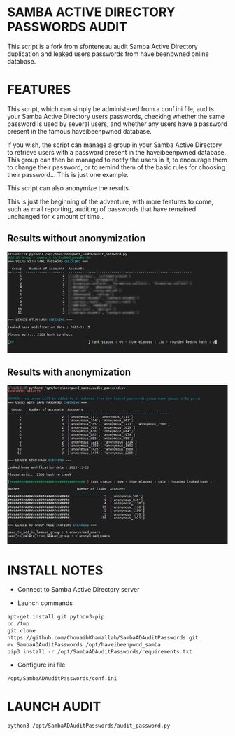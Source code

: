 SAMBA ACTIVE DIRECTORY PASSWORDS AUDIT
======================================

This script is a fork from sfonteneau audit Samba Active Directory duplication and leaked users passwords from haveibeenpwned online database.


FEATURES
========

This script, which can simply be administered from a conf.ini file, audits your Samba Active Directory users passwords, checking whether the same password is used by several users, and whether any users have a password present in the famous haveibeenpwned database. 

If you wish, the script can manage a group in your Samba Active Directory to retrieve users with a password present in the haveibeenpwned database. This group can then be managed to notify the users in it, to encourage them to change their password, or to remind them of the basic rules for choosing their password... This is just one example. 

This script can also anonymize the results. 

This is just the beginning of the adventure, with more features to come, such as mail reporting, auditing of passwords that have remained unchanged for x amount of time..


Results without anonymization
-----------------------------

![alt text](https://github.com/ChouaibKhamallah/SambaADAuditPasswords/blob/master/example.png?raw=true)

Results with anonymization
--------------------------

![alt text](https://github.com/ChouaibKhamallah/SambaADAuditPasswords/blob/master/example_anonymization.png?raw=true)

INSTALL NOTES
=============

- Connect to Samba Active Directory server

- Launch commands

```
apt-get install git python3-pip
cd /tmp
git clone https://github.com/ChouaibKhamallah/SambaADAuditPasswords.git
mv SambaADAuditPasswords /opt/haveibeenpwnd_samba
pip3 install -r /opt/SambaADAuditPasswords/requirements.txt
```

- Configure ini file

```
/opt/SambaADAuditPasswords/conf.ini
```

LAUNCH AUDIT
============

```
python3 /opt/SambaADAuditPasswords/audit_password.py
```
